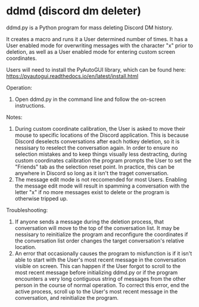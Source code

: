# ddmd (discord dm deleter)
ddmd.py is a Python program for mass deleting Discord DM history.

It creates a macro and runs it a User determined number of times. It has a User enabled mode for overwriting messages with the character "x" prior to deletion, as well as a User enabled mode for entering custom screen coordinates.

Users will need to install the PyAutoGUI library, which can be found here: https://pyautogui.readthedocs.io/en/latest/install.html

Operation:
1) Open ddmd.py in the command line and follow the on-screen instructions. 

Notes:
1) During custom coordinate calibration, the User is asked to move their mouse to specific locations of the Discord application. This is because Discord deselects conversations after each hotkey deletion, so it is nessisary to reselect the conversation again. In order to ensure no selection mistakes and to keep things visually less destracting, during custom coordinates calibration the program prompts the User to set the "Friends" tab as the selection reset point. In practice, this can be anywhere in Discord so long as it isn't the traget conversation.
2) The message edit mode is not reccomended for most Users. Enabling the message edit mode will result in spamming a conversation with the letter "x" if no more messages exist to delete or the program is otherwise tripped up.

Troubleshooting:
1) If anyone sends a message during the deletion process, that conversation will move to the top of the conversation list. It may be nessisary to reinitialize the program and reconfigure the coordinates if the conversation list order changes the target conversation's relative location.
2) An error that occasionally causes the program to misfunction is if it isn't able to start with the User's most recent message in the conversation visible on screen. This can happen if the User forgot to scroll to the most recent message before initializing ddmd.py or if the program encounters a very long contiguous string of messages from the other person in the course of normal operation. To correct this error, end the active process, scroll up to the User's most recent message in the conversation, and reinitialize the program.
